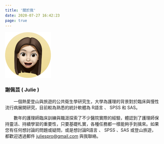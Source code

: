 ```yaml
---
title: '關於我'
date: 2020-07-27 16:42:23
page: true
---
```


<img src="../src/images/julie-icon.png" width="150">

### 謝佩芸 ( Julie )

　　一個熱愛登山與旅遊的公共衛生學研究生，大學為護理的背景對於臨床與慢性流行病展開研究，目前較為熟悉的統計軟體為 R語言 、 SPSS 和 SAS。

　　數年的護理師臨床訓練與職涯探索了不少醫院實際的經驗，體認到了護理師保持靈活、持續學習的重要性，只要基礎札實，各種任務都一樣能夠手到擒來。如果您有任何想討論的問題或疑問，或是想討論R語言 、 SPSS 、SAS  或登山旅遊，都歡迎透過郵件 juliespro@gmail.com 與我聯絡。
